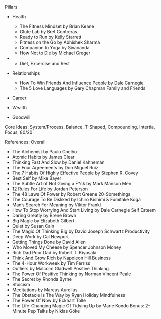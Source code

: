 
Pillars
- Health
  - The Fitness Mindset by Brian Keane
  - Glute Lab by Bret Contreras
  - Ready to Run by Kelly Starrett
  - Fitness on the Go by Abhishek Sharma
  - Companion to Yoga by Sivananda
  - How Not to Die by Michael Greger
- 
  - Diet, Excercise and Rest
- Relationships
  - How To Win Friends And Influence People by Dale Carnegie
  - The 5 Love Languages by Gary Chapman
  Family and Friends
- Career
  
- Wealth
  
- Goodwill

Core Ideas: System/Process, Balance, T-Shaped, Compounding, Intertia, Focus, 80/20

References:
Overall
- The Alchemist by Paulo Coelho
- Atomic Habits by James Clear
- Thinking Fast And Slow by Daniel Kahneman
- The Four Agreements by Don Miguel Ruiz
- The 7 Habits Of Highly Effective People by Stephen R. Covey
- Best Self by Mike Bayer
- The Subtle Art of Not Giving a F*ck by Mark Manson
Men
- 12 Rules For Life by Jordan Peterson
- The 48 Laws Of Power by Robert Greene
20-Somethings
- The Courage To Be Disliked by Ichiro Kishimi & Fumitake Koga
- Man’s Search For Meaning by Viktor Frankl
- How To Stop Worrying And Start Living by Dale Carnegie
Self Esteem
- Daring Greatly by Brene Brown
- Big Magic by Elizabeth Gilbert
- Quiet by Susan Cain
- The Magic Of Thinking Big by David Joseph Schwartz
Productivity
- Deep Work by Cal Newport
- Getting Things Done by David Allen
- Who Moved My Cheese by Spencer Johnson
Money
- Rich Dad Poor Dad by Robert T. Kiyosaki
- Think And Grow Rich by Napoleon Hill
Business
- The 4-Hour Workweek by Tim Ferriss
- Outliers by Malcolm Gladwell
Positive Thinking
- The Power Of Positive Thinking by Norman Vincent Peale
- The Secret by Rhonda Byrne
- Stoicism
- Meditations by Marcus Aurelius
- The Obstacle Is The Way by Ryan Holiday
Mindfulness
- The Power Of Now by Eckhart Tolle
- The Life-Changing Magic Of Tidying Up by Marie Kondo
Bonus: 2-Minute Pep Talks by Niklas Göke


